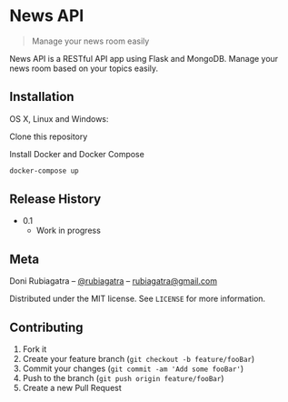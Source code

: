 # News API 
> Manage your news room easily 

News API is a RESTful API app using Flask and MongoDB. Manage your news room based on your topics easily.



## Installation

OS X, Linux and Windows:

Clone this repository

Install Docker and Docker Compose

```sh
docker-compose up
```

## Release History

* 0.1
    * Work in progress

## Meta

Doni Rubiagatra – [@rubiagatra](https://twitter.com/rubiagatra) – rubiagatra@gmail.com


Distributed under the MIT license. See ``LICENSE`` for more information.


## Contributing

1. Fork it 
2. Create your feature branch (`git checkout -b feature/fooBar`)
3. Commit your changes (`git commit -am 'Add some fooBar'`)
4. Push to the branch (`git push origin feature/fooBar`)
5. Create a new Pull Request


